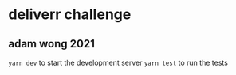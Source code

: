 # deliverr challenge
## adam wong 2021

`yarn dev` to start the development server
`yarn test` to run the tests

